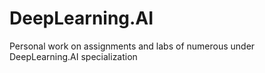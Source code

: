 # DeepLearning.AI
 Personal work on assignments and labs of numerous under DeepLearning.AI specialization
